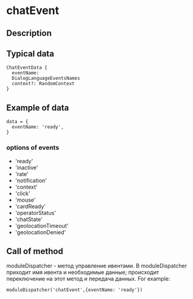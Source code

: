 # chatEvent

## Description


## Typical data
```
ChatEventData {   
  eventName:   
  DialogLanguageEventsNames   
  context?: RandomContext   
}   
```

## Example of data
```
data = {   
  eventName: 'ready',   
} 
```

### options of events
* 'ready'
* 'inactive'
* 'rate'
* 'notification'
* 'context'
* 'click'
* 'mouse'
* 'cardReady'
* 'operatorStatus'
* 'chatState'
* 'geolocationTimeout'
* 'geolocationDenied'
   
## Call of method
moduleDispatcher - метод управление ивентами. В moduleDispatcher приходит имя ивента и необходимые данные; происходит переключение на этот метод и передача данных. 
For example:
```
moduleDispatcher('chatEvent',{eventName: 'ready'})
```
